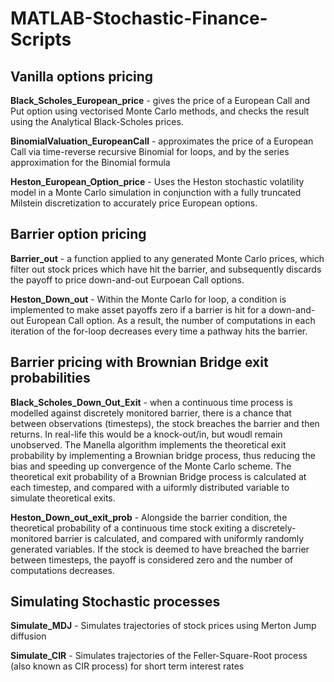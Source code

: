 # MATLAB-Stochastic-Finance-Scripts

## Vanilla options pricing
**Black_Scholes_European_price** - gives the price of a European Call and Put option using vectorised Monte Carlo methods, and checks the result using the Analytical Black-Scholes prices. 

**BinomialValuation_EuropeanCall** - approximates the price of a European Call via time-reverse recursive Binomial for loops, and by the series approximation for the Binomial formula

**Heston_European_Option_price** - Uses the Heston stochastic volatility model in a Monte Carlo simulation in conjunction with a fully truncated Milstein discretization to accurately price European options. 

## Barrier option pricing
**Barrier_out** - a function applied to any generated Monte Carlo prices, which filter out stock prices which have hit the barrier, and subsequently discards the payoff to price down-and-out Eurpoean Call options. 

**Heston_Down_out** - Within the Monte Carlo for loop, a condition is implemented to make asset payoffs zero if a barrier is hit for a down-and-out European Call option. As a result, the number of computations in each iteration of the for-loop decreases every time a pathway hits the barrier. 

## Barrier pricing with Brownian Bridge exit probabilities
**Black_Scholes_Down_Out_Exit** - when a continuous time process is modelled against discretely monitored barrier, there is a chance that between observations (timesteps), the stock breaches the barrier and then returns. In real-life this would be a knock-out/in, but woudl remain unobserved. The Manella algorithm implements the theoretical exit probability by implementing a Brownian bridge process, thus reducing the bias and speeding up convergence of the Monte Carlo scheme. The theoretical exit probability of a Brownian Bridge process is calculated at each timestep, and compared with a uiformly distributed variable to simulate theoretical exits.

**Heston_Down_out_exit_prob** - Alongside the barrier condition, the theoretical probability of a continuous time stock exiting a discretely-monitored barrier is calculated, and compared with uniformly randomly generated variables. If the stock is deemed to have breached the barrier between timesteps, the payoff is considered zero and the number of computations decreases.

## Simulating Stochastic processes
**Simulate_MDJ** - Simulates trajectories of stock prices using Merton Jump diffusion

**Simulate_CIR** - Simulates trajectories of the Feller-Square-Root process (also known as CIR process) for short term interest rates
